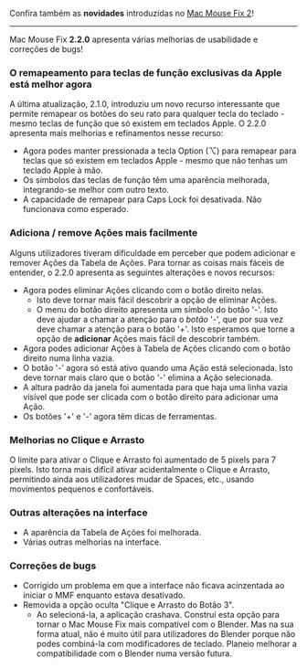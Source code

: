 Confira também as **novidades** introduzidas no [Mac Mouse Fix 2](https://github.com/noah-nuebling/mac-mouse-fix/releases/tag/2.0.0)!

---

Mac Mouse Fix **2.2.0** apresenta várias melhorias de usabilidade e correções de bugs!

### O remapeamento para teclas de função exclusivas da Apple está melhor agora

A última atualização, 2.1.0, introduziu um novo recurso interessante que permite remapear os botões do seu rato para qualquer tecla do teclado - mesmo teclas de função que só existem em teclados Apple. O 2.2.0 apresenta mais melhorias e refinamentos nesse recurso:

- Agora podes manter pressionada a tecla Option (⌥) para remapear para teclas que só existem em teclados Apple - mesmo que não tenhas um teclado Apple à mão.
- Os símbolos das teclas de função têm uma aparência melhorada, integrando-se melhor com outro texto.
- A capacidade de remapear para Caps Lock foi desativada. Não funcionava como esperado.

### Adiciona / remove Ações mais facilmente

Alguns utilizadores tiveram dificuldade em perceber que podem adicionar e remover Ações da Tabela de Ações. Para tornar as coisas mais fáceis de entender, o 2.2.0 apresenta as seguintes alterações e novos recursos:

- Agora podes eliminar Ações clicando com o botão direito nelas.
  - Isto deve tornar mais fácil descobrir a opção de eliminar Ações.
  - O menu do botão direito apresenta um símbolo do botão '-'. Isto deve ajudar a chamar a atenção para o _botão_ '-', que por sua vez deve chamar a atenção para o botão '+'. Isto esperamos que torne a opção de **adicionar** Ações mais fácil de descobrir também.
- Agora podes adicionar Ações à Tabela de Ações clicando com o botão direito numa linha vazia.
- O botão '-' agora só está ativo quando uma Ação está selecionada. Isto deve tornar mais claro que o botão '-' elimina a Ação selecionada.
- A altura padrão da janela foi aumentada para que haja uma linha vazia visível que pode ser clicada com o botão direito para adicionar uma Ação.
- Os botões '+' e '-' agora têm dicas de ferramentas.

### Melhorias no Clique e Arrasto

O limite para ativar o Clique e Arrasto foi aumentado de 5 pixels para 7 pixels. Isto torna mais difícil ativar acidentalmente o Clique e Arrasto, permitindo ainda aos utilizadores mudar de Spaces, etc., usando movimentos pequenos e confortáveis.

### Outras alterações na interface

- A aparência da Tabela de Ações foi melhorada.
- Várias outras melhorias na interface.

### Correções de bugs

- Corrigido um problema em que a interface não ficava acinzentada ao iniciar o MMF enquanto estava desativado.
- Removida a opção oculta "Clique e Arrasto do Botão 3".
  - Ao selecioná-la, a aplicação crashava. Construí esta opção para tornar o Mac Mouse Fix mais compatível com o Blender. Mas na sua forma atual, não é muito útil para utilizadores do Blender porque não podes combiná-la com modificadores de teclado. Planeio melhorar a compatibilidade com o Blender numa versão futura.